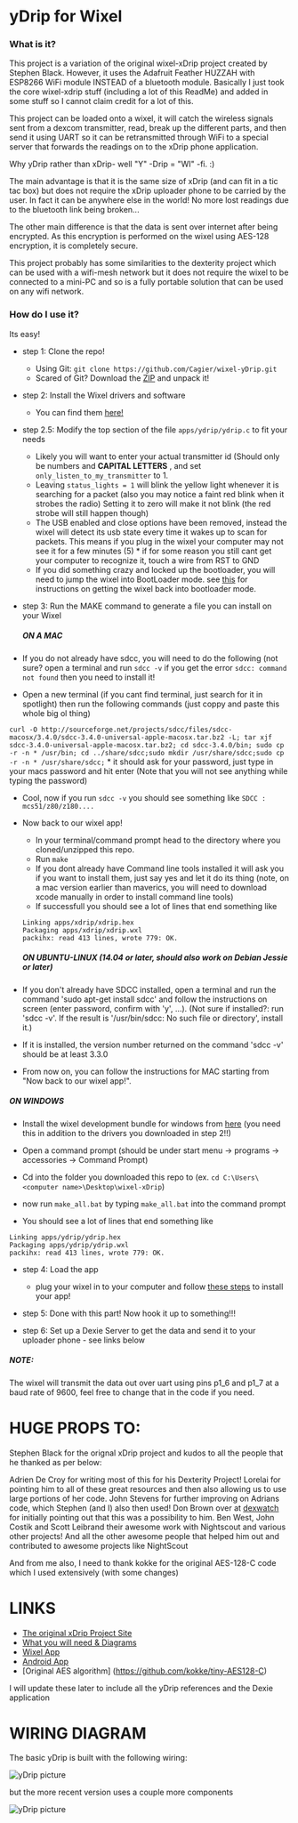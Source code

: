 yDrip for Wixel
=================

### What is it?
This project is a variation of the original wixel-xDrip project created by Stephen Black.
However, it uses the Adafruit Feather HUZZAH with ESP8266 WiFi module INSTEAD of a bluetooth module.
Basically I just took the core wixel-xdrip stuff (including a lot of this ReadMe) and added in some stuff 
so I cannot claim credit for a lot of this.

This project can be loaded onto a wixel, it will catch the wireless signals
sent from a dexcom transmitter, read, break up the different parts, and then send it using UART so it can be
retransmitted through WiFi to a special server that forwards the readings on to the xDrip phone application.

Why yDrip rather than xDrip- well "Y" -Drip = "WI" -fi.  :)

The main advantage is that it is the same size of xDrip (and can fit in a tic tac box) but does not require
the xDrip uploader phone to be carried by the user.  In fact it can be anywhere else in the world!
No more lost readings due to the bluetooth link being broken...

The other main difference is that the data is sent over internet after being encrypted.  As this encryption is
performed on the wixel using AES-128 encryption, it is completely secure. 

This project probably has some similarities to the dexterity project which can be used with a wifi-mesh network
but it does not require the wixel to be connected to a mini-PC and so is a fully portable solution that can be
used on any wifi network.


### How do I use it?
Its easy!
* step 1: Clone the repo!
  * Using Git:
    `git clone https://github.com/Cagier/wixel-yDrip.git`
  * Scared of Git?
    Download the
    [ZIP](https://github.com/Cagier/wixel-yDrip/archive/master.zip) and unpack it!

* step 2: Install the Wixel drivers and software
  * You can find them [here!](http://www.pololu.com/docs/0J46/3)

* step 2.5: Modify the top section of the file `apps/ydrip/ydrip.c` to fit
your needs
  * Likely you will want to enter your actual transmitter id (Should only be numbers and **CAPITAL LETTERS** , and set
`only_listen_to_my_transmitter` to 1.
  * Leaving `status_lights = 1` will blink the yellow light whenever it is searching for a packet (also you may notice a faint red blink when it strobes the radio) Setting it to zero will make it not blink (the red strobe will still happen though)
  * The USB enabled and close options have been removed, instead the wixel will detect its usb state every time it wakes up to scan for packets. This means if you plug in the wixel your computer may not see it for a few minutes (5)   * if for some reason you still cant get your computer to recognize it, touch a wire from RST to GND
  * If you did something crazy and locked up the bootloader, you will need to jump the wixel into BootLoader mode. see
[this](http://www.pololu.com/docs/0J46/5.c) for instructions on getting the
wixel back into bootloader mode.


* step 3: Run the MAKE command to generate a file you can install on your Wixel
  
  ##### ON A MAC
 * If you do not already have sdcc, you will need to do the following (not sure? open a terminal and run `sdcc -v` if you get the error `sdcc: command not found` then you need to install it!
  * Open a new terminal (if you cant find terminal, just search for it in spotlight) then run the following commands (just coppy and paste this whole big ol thing)
  
  `curl -O http://sourceforge.net/projects/sdcc/files/sdcc-macosx/3.4.0/sdcc-3.4.0-universal-apple-macosx.tar.bz2 -L; tar xjf sdcc-3.4.0-universal-apple-macosx.tar.bz2; cd sdcc-3.4.0/bin; sudo cp -r -n * /usr/bin; cd ../share/sdcc;sudo mkdir /usr/share/sdcc;sudo cp -r -n * /usr/share/sdcc;`
    *  it should ask for your password, just type in your macs password and hit enter (Note that you will not see anything while typing the password)
  * Cool, now if you run `sdcc -v` you should see something like `SDCC : mcs51/z80/z180....`
  
 * Now back to our wixel app!
    * In your terminal/command prompt head to the directory where you cloned/unzipped this repo.
    * Run `make`
    * If you dont already have Command line tools installed it will ask you if you want to install them, just say yes and let it do its thing (note, on a mac version earlier than maverics, you will need to download xcode manually in order to install command line tools)
    * If successfull you should see a lot of lines that end something like 
   ```
   Linking apps/xdrip/xdrip.hex
   Packaging apps/xdrip/xdrip.wxl
   packihx: read 413 lines, wrote 779: OK.
   ```
    ##### ON UBUNTU-LINUX (14.04 or later, should also work on Debian Jessie or later)
 * If you don't already have SDCC installed, open a terminal and run the command 'sudo apt-get install sdcc' and follow the instructions on screen (enter password, confirm with 'y', ...). (Not sure if installed?: run 'sdcc -v'. If the result is '/usr/bin/sdcc: No such file or directory', install it.)
 * If it is installed, the version number returned on the command 'sdcc -v' should be at least 3.3.0
 * From now on, you can follow the instructions for MAC starting from "Now back to our wixel app!".
 
  ##### ON WINDOWS
  * Install the wixel development bundle for windows from [here](http://www.pololu.com/file/0J526/wixel-dev-bundle-120127.exe) (you need this in addition to the drivers you downloaded in step 2!!)
  * Open a command prompt (should be under start menu -> programs -> accessories -> Command Prompt)
  * Cd into the folder you downloaded this repo to (ex. `cd C:\Users\<computer name>\Desktop\wixel-xDrip`)
  * now run `make_all.bat` by typing `make_all.bat` into the command prompt
  

  * You should see a lot of lines that end something like 
  ```
  Linking apps/ydrip/ydrip.hex
  Packaging apps/ydrip/ydrip.wxl
  packihx: read 413 lines, wrote 779: OK.
  ```
* step 4: Load the app
  * plug your wixel in to your computer and follow [these steps](http://www.pololu.com/docs/0J46/3.d) to install your app!

* step 5: Done with this part! Now hook it up to something!!!

* step 6: Set up a Dexie Server to get the data and send it to your uploader phone - see links below

##### NOTE:
The wixel will transmit the data out over uart using pins p1_6 and p1_7 at a
baud rate of 9600, feel free to change that in the code if you need.


# HUGE PROPS TO:
Stephen Black for the orignal xDrip project and kudos to all the people that he thanked as per below:

Adrien De Croy for writing most of this for his Dexterity Project!
Lorelai for pointing him to all of these great resources and then also allowing us to use large portions of her code.
John Stevens for further improving on Adrians code, which Stephen (and I) also then used!
Don Brown over at [dexwatch](http://dexwatch.blogspot.com/) for initially pointing out that this was a possibility to him.
Ben West, John Costik and Scott Leibrand their awesome work with Nightscout and various other projects!
And all the other awesome people that helped him out and contributed to awesome projects like NightScout

And from me also, I need to thank kokke for the original AES-128-C code which I used extensively (with some changes)


# LINKS
* [The original xDrip Project Site](http://stephenblackwasalreadytaken.github.io/xDrip/)
* [What you will need & Diagrams](https://github.com/StephenBlackWasAlreadyTaken/xDrip/blob/gh-pages/hardware_setup.md)
* [Wixel App](https://github.com/StephenBlackWasAlreadyTaken/wixel-xDrip)
* [Android App](https://github.com/StephenBlackWasAlreadyTaken/xDrip)
* [Original AES algorithm] (https://github.com/kokke/tiny-AES128-C)

I will update these later to include all the yDrip references and the Dexie application


# WIRING DIAGRAM

The basic yDrip is built with the following wiring:

![yDrip picture](./ydrip.png?raw=true "yDrip wiring diagram")

but the more recent version uses a couple more components

![yDrip picture](./ydrip-schematic.png?raw=true "yDrip schematic diagram")